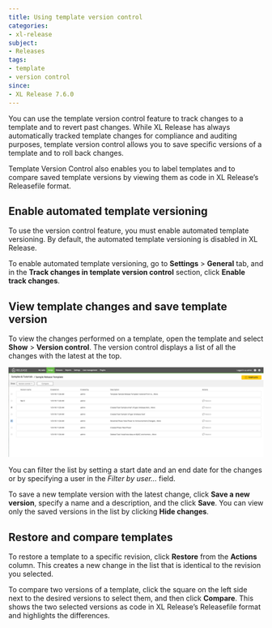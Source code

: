 ```yaml
---
title: Using template version control
categories:
- xl-release
subject:
- Releases
tags:
- template
- version control
since:
- XL Release 7.6.0
---
```


You can use the template version control feature to track changes to a template and to revert past changes. While XL Release has always automatically tracked template changes for compliance and auditing purposes, template version control allows you to save specific versions of a template and to roll back changes.

Template Version Control also enables you to label templates and to compare saved template versions by viewing them as code in XL Release’s Releasefile format.

## Enable automated template versioning

To use the version control feature, you must enable automated template versioning. By default, the automated template versioning is disabled in XL Release.

To enable automated template versioning, go to **Settings** > **General** tab, and in the **Track changes in template version control** section, click **Enable track changes**.

## View template changes and save template version

To view the changes performed on a template, open the template and select **Show** > **Version control**. The version control displays a list of all the changes with the latest at the top.

![Version control](../images/version-control.png)

You can filter the list by setting a start date and an end date for the changes or by specifying a user in the *Filter by user...* field.

To save a new template version with the latest change, click **Save a new version**, specify a name and a description, and the click **Save**. You can view only the saved versions in the list by clicking **Hide changes**.

## Restore and compare templates

To restore a template to a specific revision, click **Restore** from the **Actions** column. This creates a new change in the list that is identical to the revision you selected.

To compare two versions of a template, click the square on the left side next to the desired versions to select them, and then click **Compare**. This shows the two selected versions as code in XL Release’s Releasefile format and highlights the differences.
